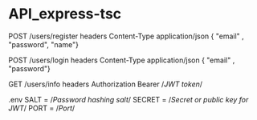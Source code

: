 # API_express-tsc
POST /users/register headers Content-Type application/json
{ "email" , "password", "name"}

POST /users/login headers Content-Type application/json
{ "email" , "password"}

GET /users/info headers Authorization Bearer /*JWT token*/


.env
SALT = /*Password hashing salt*/
SECRET = /*Secret or public key for JWT*/
PORT = /*Port*/